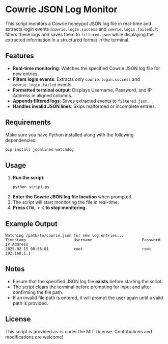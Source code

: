 # Cowrie JSON Log Monitor

This script monitors a Cowrie honeypot JSON log file in real-time and extracts login events (`cowrie.login.success` and `cowrie.login.failed`). It filters these logs and saves them to `filtered.json` while displaying the extracted information in a structured format in the terminal.

## Features
- **Real-time monitoring**: Watches the specified Cowrie JSON log file for new entries.
- **Filters login events**: Extracts only `cowrie.login.success` and `cowrie.login.failed` events.
- **Formatted terminal output**: Displays Username, Password, and IP Address in aligned columns.
- **Appends filtered logs**: Saves extracted events to `filtered.json`.
- **Handles invalid JSON lines**: Skips malformed or incomplete entries.

## Requirements
Make sure you have Python installed along with the following dependencies:

```sh
pip install jsonlines watchdog
```

## Usage
1. **Run the script**:
   ```sh
   python script.py
   ```
2. **Enter the Cowrie JSON log file location** when prompted.
3. The script will start monitoring the file in real-time.
4. **Press `CTRL + C` to stop monitoring.**

## Example Output
```
Watching /path/to/cowrie.json for new log entries...
Timestamp                     Username                      Password                                IP Address                    
2025-02-15 00:58:01           root                          root                                    192.168.1.1
```

## Notes
- Ensure that the specified JSON log file **exists** before starting the script.
- The script clears the terminal before prompting for input and after confirming the file path.
- If an invalid file path is entered, it will prompt the user again until a valid path is provided.

## License
This script is provided as-is under the MIT License. Contributions and modifications are welcome!


